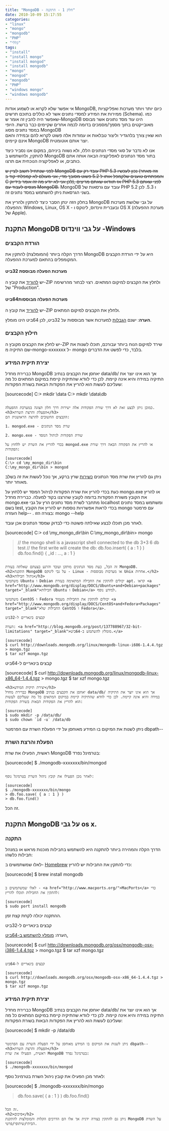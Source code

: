 ```yaml
---
title: "MongoDB - חלק 1 - התקנה"
date: 2010-10-09 15:17:55
categories: 
- "linux"
- "mongo"
- "mongodb"
- "PHP"
- "כללי"
tags: 
- "install"
- "install mongo"
- "install mongod"
- "install mongodb"
- "mongo"
- "mongod"
- "mongodb"
- "PHP"
- "windows mongo"
- "windows mongodb"
---
```


אי אפשר שלא לקרוא או לשמוע אודות MongoDB, כיום יותר ויותר מערכות ואפליקציות ממירות את המידע למסדי נתונים אשר לא כוללים בתוכם תרשים (Schema). כמו שאפשר היה להבין זה אומר ש-MongoDB הינו עוד מסד נתונים אשר מבוסס מאובייקטים בתוך מסמך/מסמכים בדומה לכמה אחרים שקיימים כבר ברשת. היופי במסד נתונים מסוג MongoDB הוא שאין צורך בלהגדיר וליצור טבלאות או עמודות אלה פשוט לקרוא להם ובמידה והאם אינם קיימים MongoDB יוצר אותם אוטומטית.

<!--more-->

אנו לא נדבר על סוגי מסדי הנתונים הללו, ולא נשווה ביניהם, במקום אנו נסביר כיצד להתקין, ולהשתמש ב MongoDB בתור מסד הנתונים לאפליקציה הבאה אותה אתם כותבים, או לאפליקציה הנוכחית אם תרצו.

<s>לפני שנתחיל חשוב לציין ש MongoDB עובד רק עם PHP 5.3 נכון לעכשיו (וזה מאחר והמפתחים טוענים שלקמפל אותו ל 5.2 פשוט מסובך מדי, אני מעולם לא קמפלתי קוד ב C לכן אני לא יודע מה זה אומר בידיוק), אז תוודאו שאתם מריצים PHP 5.3 לפני שאתם מנסים לעבוד עם MongoDB.</s>
MongoDB עובד עם גרסאות של PHP 5.2 ו 5.3. לכן בשני הגרסאות ניתן להשתמש במסד נתונים זה.

בחלק הזה ינתן הסבר כיצד להתקין ולהריץ את MongoDB על גבי שלושת מערכות ההפעלה: Windows, Linux, OS X - ובעברית ווינדוס, לינוקס ו OS X (מערכת ההפעלה של Apple).
<h2>התקנת MongoDB על גבי ווינדוס -Windows</h2>
<h3>הורדת הקבצים</h3>
הדרך הקלה ביותר (והמומלצת) להתקין את MongoDB היא על ידי הורדת הקבצים המקומפלים בהתאם למערכת ההפעלה.
<h4>מערכות הפעלה מבוססת 32ביט</h4>
יש <a href="http://www.mongodb.org/display/DOCS/Downloads" target="_blank">להוריד</a> את קובץ ה-ZIP ולחלץ את הקבצים למיקום המתאים. רצוי לבחור מהרשימה של "Production".
<h4>מערכות הפעלה מבוססות64ביט</h4>
יש <a href="http://www.mongodb.org/display/DOCS/Downloads" target="_blank">להוריד</a> את קובץ ה-ZIP ולחלץ את הקבצים למיקום המתאים.

<strong>הערה</strong>: ישנם <a href="http://blog.mongodb.org/post/137788967/32-bit-limitations" target="_blank">הגבלות</a> למערכות אשר מבוססות על 32ביט, לכן 64ביט הינו מומלץ.
<h3>חילוץ הקבצים</h3>
יש לחלץ את הקבצים מקובץ ה-ZIP שירד למיקום הנוח ביותר עבורכם, תוכלו לשנות את שם התיקיה מ-mongo-xxxxxxx ל- mongo בלבד, כדי לפשט את הדברים.
<h3>יצירת תיקית המידע</h3>
כברירת מחדל MongoDB יאחסן את הקבצים בנתיב data/db/ אך הוא אינו יוצר את התיקיה במידה והיא אינה קיימת. לכן כדי לוודא שהתיקיה קיימת במיקום המתאים כל מה שעליכם לעשות הוא להריץ את הפקודות הבאות בשורת הפקודות:

[sourcecode]
C:\> mkdir \data
C:\> mkdir \data\db
```

כמובן ניתן לבצע זאת לא דרך שורת הפקודות אלה ישירות דרך חלון תצוגה במערכת ההפעלה.
<h3>הפעלת והרצת השרת</h3>
הקבצים החשובים להרצה הראושנית הם:

1. mongod.exe - שרת מסד הנתונים

2. mongo.exe - שורת הפקודות לניהול המסד

בכדי להריץ את השרת יש ללחוץ על mongod.exe או להריץ את הפקודה הבאה דרך שורת הפקודות:

[sourcecode]
C:\> cd \my_mongo_dir\bin
C:\my_mongo_dir\bin > mongod
```

ניתן גם להריץ את שרת מסד הנתונים <a href="http://www.mongodb.org/display/DOCS/Windows+Service" target="_blank">כשירות</a> שרץ ברקע, אך נוכל לעשות את זה בשלב מאוחר יותר.

כעת בכדי להריץ את שורת הפקודות לניהול המסד יש ללחוץ על mongo.exe או להריץ את הקובץ משורת הפקודות בדומה לקובץ שהרצנו בקוד למעלה. כברירת מחדל mongo.exe מתחבר לשרת מסד נתונים הרץ על גבי localhost ומשתמש במסד נתונים בשם test, בכדי לראות אפשרויות נוספות יש להריץ את הקובץ mongo עם פרמטר העזרה help-- . בצורה הזו: mongo --help

לאחר מכן תוכלו לבצע שאילתה פשוטה כדי לבדוק שמסד הנתונים אכן עובד.

[sourcecode]
C:\> cd \my_mongo_dir\bin
C:\my_mongo_dir\bin> mongo
> // the mongo shell is a javascript shell connected to the db
> 3+3
6
> db
test
> // the first write will create the db:
> db.foo.insert( { a : 1 } )
> db.foo.find()
{ _id : ..., a : 1 }
```

זה הכל, כעת מסד הנתונים מותקן ועובד והרגע בצעתם שאלתה בעזרת MongoDB.
<h2>התקנת MongoDB על גבי לינוקס - Linux - או מערכות מבוססות Unix אחרות.</h2>
<h3>ניהול חבילות</h3>
משתמשי Ubuntu ו Debian יכולים להתקין את החבילה המתאימה בעזרת apt. קראו <a href="http://www.mongodb.org/display/DOCS/Ubuntu+and+Debian+packages" target="_blank">חבילות Ubuntu ו Debian</a> למידע נוסף.

משתמשי CentOS ו Fedora יכולים להתקין את החבילות מעמוד <a href="http://www.mongodb.org/display/DOCS/CentOS+and+Fedora+Packages" target="_blank">החבילות של CentOS ו Fedora</a>.

קבצים בינאריים ל-32ביט

הערה: <a href="http://blog.mongodb.org/post/137788967/32-bit-limitations" target="_blank">מומלץ להשתמש ב-64ביט.</a>

[sourcecode]
$ curl http://downloads.mongodb.org/linux/mongodb-linux-i686-1.4.4.tgz > mongo.tgz
$ tar xzf mongo.tgz
```

קבצים בינאריים ל-64ביט

[sourcecode]
$ curl http://downloads.mongodb.org/linux/mongodb-linux-x86_64-1.4.4.tgz > mongo.tgz
$ tar xzf mongo.tgz
```
<h3>יצירת תיקית המידע</h3>
כברירת מחדל MongoDB יאחסן את הקבצים בנתיב data/db/ אך הוא אינו יוצר את התיקיה במידה והיא אינה קיימת. לכן כדי לוודא שהתיקיה קיימת במיקום המתאים כל מה שעליכם לעשות הוא להריץ את הפקודות הבאות בשורת הפקודות:

[sourcecode]
$ sudo mkdir -p /data/db/
$ sudo chown `id -u` /data/db
```

ניתן לשנות את המיקום בו המידע מאוחסן על ידי הפעלת השרת עם הפרמטר dbpath--
<h3>הפעלת והרצת השרת</h3>
ראשית, הפעילו את שרת MongoDB בטרמינל נפרד:

[sourcecode]
$ ./mongodb-xxxxxxx/bin/mongod
```

לאחר מכן הפעילו את קובץ ניהול השרת בטרמינל נוסף:

[sourcecode]
$ ./mongodb-xxxxxxx/bin/mongo
> db.foo.save( { a : 1 } )
> db.foo.find()
```

זה הכל.
<h2>התקנת MongoDB על גבי os x.</h2>
<h3>התקנה</h3>
הדרך הקלה והמהירה ביותר להתקנה היא להשתמש בחבילות מוכנות מראש או במנהל חבילות כלשהו:

לאלו שמשתמשים ב- <a href="http://mxcl.github.com/homebrew/">Homebrew</a> כדי להתקין את החבילות יש להריץ:

[sourcecode]
$ brew install mongodb
```

לאלו שמשתמשים ב - <a href="http://www.macports.org/">MacPorts</a> כדי להתקין את החבילות תוכלו להריץ:

[sourcecode]
$ sudo port install mongodb
```

ההתקנה יכולה לקחת קצת זמן.

קבצים בינאריים ל-32ביט

הערה: <a href="http://blog.mongodb.org/post/137788967/32-bit-limitations" target="_blank">מומלץ להשתמש ב-64ביט.</a>

[sourcecode]
$ curl http://downloads.mongodb.org/osx/mongodb-osx-i386-1.4.4.tgz > mongo.tgz
$ tar xzf mongo.tgz
```

קבצים בינאריים ל-64ביט

[sourcecode]
$ curl http://downloads.mongodb.org/osx/mongodb-osx-x86_64-1.4.4.tgz > mongo.tgz
$ tar xzf mongo.tgz
```
<h3>יצירת תיקית המידע</h3>
כברירת מחדל MongoDB יאחסן את הקבצים בנתיב data/db/ אך הוא אינו יוצר את התיקיה במידה והיא אינה קיימת. לכן כדי לוודא שהתיקיה קיימת במיקום המתאים כל מה שעליכם לעשות הוא להריץ את הפקודות הבאות בשורת הפקודות:

[sourcecode]
$ mkdir -p /data/db
```

ניתן לשנות את המיקום בו המידע מאוחסן על ידי הפעלת השרת עם הפרמטר dbpath--
<h3>הפעלת והרצת השרת</h3>
ראשית, הפעילו את שרת MongoDB בטרמינל נפרד:

[sourcecode]
$ ./mongodb-xxxxxxx/bin/mongod
```

לאחר מכן הפעילו את קובץ ניהול השרת בטרמינל נוסף:

[sourcecode]
$ ./mongodb-xxxxxxx/bin/mongo
> db.foo.save( { a : 1 } )
> db.foo.find()
```

זה הכל.
<h2>סיכום</h2>
ניתן גם להתקין בצורה ידנית אך אלו הם הדרכים הקלות והמומלצות להתקנת MongoDB על השרת הביתי/שיתופי/פרטי.
